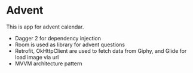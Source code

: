 # Advent

This is app for advent calendar.

- Dagger 2 for dependency injection
- Room is used as library for advent questions
- Retrofit, OkHttpClient are used to fetch data from Giphy, and Glide for load image via url
- MVVM architecture pattern
